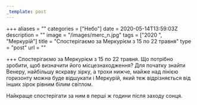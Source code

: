 ```yaml
---
_template: post
---
```




+++
aliases = ""
categories = ["Небо"]
date = 2020-05-14T13:59:03Z
description = ""
image = "/images/merc_n.jpg"
tags = ["2020 ", "Меркурій"]
title = "Спостерігаємо за Меркурієм з 15 по 22 травня"
type = "post"
url = ""

+++
Спостерігаємо за Меркурієм з 15 по 22 травня. Що потрібно зробити, щоб визначити його місцезнаходження? Для початку знайти Венеру, найбільшу яскраву зірку, а трохи нижче, майже над лінією горизонту можна буде відшукати і Меркурій, який теж відрізняється від інших зірок рівним білим світлом.  
  
Найкраще спостерігати за ним в перші ж години після заходу сонця.
